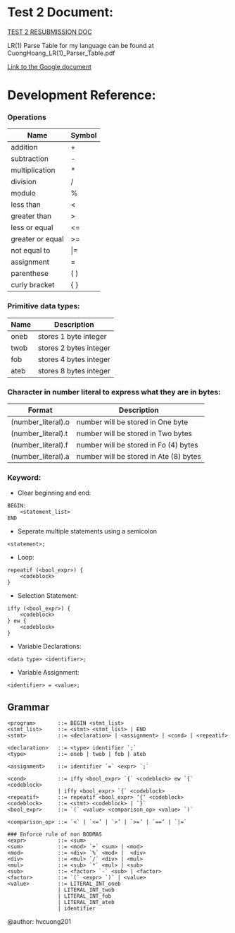 # Test 2 Document:
[TEST 2 RESUBMISSION DOC](https://docs.google.com/document/d/1781U41ydMz_0HRzeQnuIUyZ-tOFjqX5Bccd6j6syKh4/edit?usp=sharing)

LR(1) Parse Table for my language can be found at CuongHoang_LR(1)_Parser_Table.pdf

[Link to the Google document](https://docs.google.com/document/d/1s6JLctfnJl_DpSqcduSnPm9vLjd5eSziy10ILEjnQ80/edit?usp=sharing)

# Development Reference:
### Operations
| Name| Symbol |
|--|--|
| addition | + |
| subtraction | - |
| multiplication| * |
| division| / |
| modulo| % |
| less than | < |
| greater than | > |
| less or equal | <= |
| greater or equal | >= |
| not equal to | \|= |
| assignment | = |
| parenthese | ( ) |
| curly bracket | { } |

### Primitive data types: 
| Name | Description |
|--|--|
| oneb | stores 1 byte integer |
| twob | stores 2 bytes integer |
| fob | stores 4 bytes integer |
| ateb | stores 8 bytes integer |

### Character in number literal to express what they are in bytes:

| Format | Description |
|--|--|
|(number_literal).o | number will be stored in One byte |
|(number_literal).t | number will be stored in Two bytes |
|(number_literal).f | number will be stored in Fo (4) bytes |
|(number_literal).a | number will be stored in Ate (8) bytes |

### Keyword:
- Clear beginning and end:
```
BEGIN:
	<statement_list>
END
```
- Seperate multiple statements using a semicolon 
```
<statement>;
```
- Loop:
```
repeatif (<bool_expr>) {
	<codeblock>
}
```
- Selection Statement:
```
iffy (<bool_expr>) {
	<codeblock>
} ew {
	<codeblock>
}
```
- Variable Declarations:
```
<data type> <identifier>;
```
- Variable Assignment:
```
<identifier> = <value>;
```
  
## Grammar

```
<program> 		::= BEGIN <stmt_list>
<stmt_list> 	::= <stmt> <stmt_list> | END
<stmt>  		::= <declaration> | <assignment> | <cond> | <repeatif>

<declaration>  	::= <type> identifier `;`
<type> 			::= oneb | twob | fob | ateb

<assignment> 	::= identifier `=` <expr> `;`

<cond> 			::= iffy <bool_expr> `{` <codeblock> ew `{` <codeblock>
                | iffy <bool_expr> `{` <codeblock>
<repeatif> 		::= repeatif <bool_expr> ‘{‘ <codeblock>
<codeblock>  	::= <stmt> <codeblock> | `}`
<bool_expr>  	::= `(` <value> <comparison_op> <value> `)`

<comparison_op> ::= `<` | `<=’ | `>’ | `>=’ | `==’ | `|=`

### Enforce rule of non BODMAS
<expr>  		::= <sum>
<sum>  			::= <mod> `+` <sum> | <mod>
<mod>  			::= <div> `%` <mod> |  <div>
<div>  			::= <mul> `/` <div> | <mul>
<mul>  			::= <sub> `*` <mul> | <sub>
<sub>  			::= <factor> `-` <sub> | <factor>
<factor> 		::= `(` <expr> `)` | <value>
<value>  		::= LITERAL_INT_oneb
				| LITERAL_INT_twob
				| LITERAL_INT_fob
				| LITERAL_INT_ateb
				| identifier
```
@author: hvcuong201

